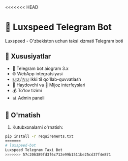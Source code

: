 <<<<<<< HEAD
# 🚕 Luxspeed Telegram Bot

Luxspeed - O'zbekiston uchun taksi xizmati Telegram boti

## 🌟 Xususiyatlar
- 🤖 Telegram bot aiogram 3.x
- 🌐 WebApp integratsiyasi
- 🇺🇿/🇷🇺 Ikki til qo'llab-quvvatlash
- 🚕 Haydovchi va 👤 Mijoz interfeyslari
- 💰 To'lov tizimi
- 📊 Admin paneli

## 🚀 O'rnatish

1. Kutubxonalarni o'rnatish:
```bash
pip install -r requirements.txt
=======
# luxspeed-bot
Luxspeed Telegram Taxi Bot
>>>>>>> 57c206389fd3f6c712e99b1511be25cd37f4e871

